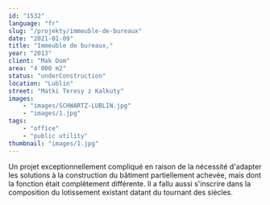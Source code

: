 ```yaml
---
id: "1532"
language: "fr"
slug: "/projekty/immeuble-de-bureaux"
date: "2021-01-09"
title: "Immeuble de bureaux,"
year: "2013"
client: "Mak Dom"
area: "4 000 m2"
status: "underConstruction"
location: "Lublin"
street: "Matki Teresy z Kalkuty"
images: 
    - "images/SCHWARTZ-LUBLIN.jpg"
    - "images/1.jpg"    
tags: 
    - "office"
    - "public utility"
thumbnail: "images/1.jpg"
---
```

Un projet exceptionnellement compliqué en raison de la nécessité d'adapter les solutions à&nbsp;la construction du bâtiment partiellement achevée, mais dont la fonction était complètement différente. Il a&nbsp;fallu aussi s'inscrire dans la composition du lotissement existant datant du tournant des siècles.

